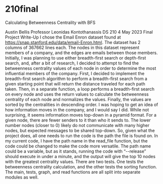 # 210final
Calculating Betweenness Centrality with BFS

Austin Bellis
Professor Leonidas Kontothanassis
DS 210
4 May 2023
Final Project Write-Up
I chose the Email Enron dataset found at https://snap.stanford.edu/data/email-Enron.html.
The dataset has 2 columns of 367662 lines each. The nodes in this dataset represent members of
a company, and the edges are emails between those members. Initially, I was planning to use
either breadth-first search or depth-first search, and, after a bit of research, I decided to attempt
to find the betweenness centrality values of each node in order to determine the most influential
members of the company.
First, I decided to implement the breadth-first search algorithm to perform a breadth-first
search from a given starting point that will return the distance traveled for each path taken. Then,
in a separate function, a loop performs a breadth-first search on every node and uses the return
values to calculate the betweenness centrality of each node and normalizes the values. Finally,
the values are sorted by the centralities in descending order.
I was hoping to get an idea of how information moves in the company, and I would say I
did. While not surprising, it seems information moves top-down in a pyramid format. For a given
node, there are fewer senders to it than who it sends to. The lower number nodes (closer to 0)
likely do not communicate with many higher nodes, but expected messages to be shared
top-down.
So, given what the project does, all one needs to run the code is the path the file is found
on. In my current code, I have the path name in the read_file function, but the code could be
changed to make the code more versatile. The path name could be a variable, but as it stands,
running the code with “--release” should execute in under a minute, and the output will give the
top 10 nodes with the greatest centrality values.
There are two tests. One tests the betweenness centrality calculation, and the other tests
the sorting function. The main, tests, graph, and read functions are all split into separate modules
as well.
